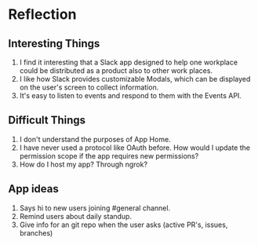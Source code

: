 # Reflection

## Interesting Things
1. I find it interesting that a Slack app designed to help one workplace could be distributed as a product also to other work places.
2. I like how Slack provides customizable Modals, which can be displayed on the user's screen to collect information.
3. It's easy to listen to events and respond to them with the Events API. 

## Difficult Things
1. I don't understand the purposes of App Home.
2. I have never used a protocol like OAuth before. How would I update the permission scope if the app requires new permissions? 
3. How do I host my app? Through ngrok?

## App ideas
1. Says hi to new users joining #general channel.
2. Remind users about daily standup.
3. Give info for an git repo when the user asks (active PR's, issues, branches)
